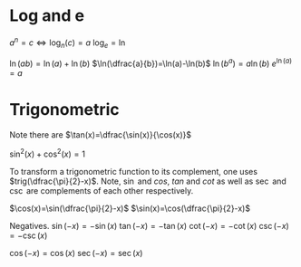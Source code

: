 

# Log and e
$a^n=c \Leftrightarrow \log_n(c)=a$
$\log_e=\ln$


$\ln(ab)=\ln(a)+\ln(b)$
$\ln(\dfrac{a}{b})=\ln(a)-\ln(b)$
$\ln(b^a)=a\ln(b)$
$e^{\ln(a)}=a$

# Trigonometric
Note there are 
$\tan(x)=\dfrac{\sin(x)}{\cos(x)}$

$\sin^2(x)+\cos^2(x)=1$

To transform a trigonometric function to its complement, one uses $trig(\dfrac{\pi}{2}-x)$. Note, $\sin$ and $cos$, $tan$ and $cot$ as well as $\sec$ and $\csc$ are complements of each other respectively.

$\cos(x)=\sin(\dfrac{\pi}{2}-x)$
$\sin(x)=\cos(\dfrac{\pi}{2}-x)$

Negatives.
$\sin(-x)=-\sin(x)$
$\tan(-x)=-\tan(x)$
$\cot(-x)=-\cot(x)$
$\csc(-x)=-\csc(x)$

$\cos(-x)=\cos(x)$
$\sec(-x)=\sec(x)$

